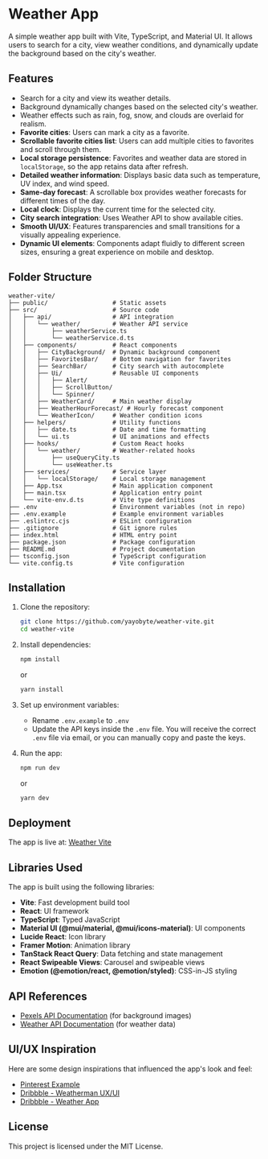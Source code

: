 # Weather App

A simple weather app built with Vite, TypeScript, and Material UI. It allows users to search for a city, view weather conditions, and dynamically update the background based on the city's weather.

## Features

- Search for a city and view its weather details.
- Background dynamically changes based on the selected city's weather.
- Weather effects such as rain, fog, snow, and clouds are overlaid for realism.
- **Favorite cities**: Users can mark a city as a favorite.
- **Scrollable favorite cities list**: Users can add multiple cities to favorites and scroll through them.
- **Local storage persistence**: Favorites and weather data are stored in `localStorage`, so the app retains data after refresh.
- **Detailed weather information**: Displays basic data such as temperature, UV index, and wind speed.
- **Same-day forecast**: A scrollable box provides weather forecasts for different times of the day.
- **Local clock**: Displays the current time for the selected city.
- **City search integration**: Uses Weather API to show available cities.
- **Smooth UI/UX**: Features transparencies and small transitions for a visually appealing experience.
- **Dynamic UI elements**: Components adapt fluidly to different screen sizes, ensuring a great experience on mobile and desktop.

## Folder Structure

```
weather-vite/
├── public/                  # Static assets
├── src/                     # Source code
│   ├── api/                 # API integration
│   │   └── weather/         # Weather API service
│   │       ├── weatherService.ts
│   │       └── weatherService.d.ts
│   ├── components/          # React components
│   │   ├── CityBackground/  # Dynamic background component
│   │   ├── FavoritesBar/    # Bottom navigation for favorites
│   │   ├── SearchBar/       # City search with autocomplete
│   │   ├── Ui/              # Reusable UI components
│   │   │   ├── Alert/
│   │   │   ├── ScrollButton/
│   │   │   └── Spinner/
│   │   ├── WeatherCard/     # Main weather display
│   │   ├── WeatherHourForecast/ # Hourly forecast component
│   │   └── WeatherIcon/     # Weather condition icons
│   ├── helpers/             # Utility functions
│   │   ├── date.ts          # Date and time formatting
│   │   └── ui.ts            # UI animations and effects
│   ├── hooks/               # Custom React hooks
│   │   └── weather/         # Weather-related hooks
│   │       ├── useQueryCity.ts
│   │       └── useWeather.ts
│   ├── services/            # Service layer
│   │   └── localStorage/    # Local storage management
│   ├── App.tsx              # Main application component
│   ├── main.tsx             # Application entry point
│   └── vite-env.d.ts        # Vite type definitions
├── .env                     # Environment variables (not in repo)
├── .env.example             # Example environment variables
├── .eslintrc.cjs            # ESLint configuration
├── .gitignore               # Git ignore rules
├── index.html               # HTML entry point
├── package.json             # Package configuration
├── README.md                # Project documentation
├── tsconfig.json            # TypeScript configuration
└── vite.config.ts           # Vite configuration
```

## Installation

1. Clone the repository:

   ```sh
   git clone https://github.com/yayobyte/weather-vite.git
   cd weather-vite
   ```

2. Install dependencies:

   ```sh
   npm install
   ```

   or

   ```sh
   yarn install
   ```

3. Set up environment variables:

   - Rename `.env.example` to `.env`
   - Update the API keys inside the `.env` file. You will receive the correct `.env` file via email, or you can manually copy and paste the keys.

4. Run the app:

   ```sh
   npm run dev
   ```

   or

   ```sh
   yarn dev
   ```

## Deployment

The app is live at: [Weather Vite](https://weather-vite-rust.vercel.app/)

## Libraries Used

The app is built using the following libraries:

- **Vite**: Fast development build tool
- **React**: UI framework
- **TypeScript**: Typed JavaScript
- **Material UI (@mui/material, @mui/icons-material)**: UI components
- **Lucide React**: Icon library
- **Framer Motion**: Animation library
- **TanStack React Query**: Data fetching and state management
- **React Swipeable Views**: Carousel and swipeable views
- **Emotion (@emotion/react, @emotion/styled)**: CSS-in-JS styling

## API References

- [Pexels API Documentation](https://www.pexels.com/api/documentation/#photos-search) (for background images)
- [Weather API Documentation](https://www.weatherapi.com/docs/) (for weather data)

## UI/UX Inspiration

Here are some design inspirations that influenced the app's look and feel:

- [Pinterest Example](https://ro.pinterest.com/pin/21532904442304349/)
- [Dribbble - Weatherman UX/UI](https://dribbble.com/shots/5819437-Weather-App-Weatherman-UX-UI?utm_source=Pinterest_Shot\&utm_campaign=erikshaldzhyan\&utm_content=Weather+App+%2F+Weatherman+%2F+UX+%2F+UI\&utm_medium=Social_Share)
- [Dribbble - Weather App](https://dribbble.com/shots/5771773-Weather-App)

## License

This project is licensed under the MIT License.

